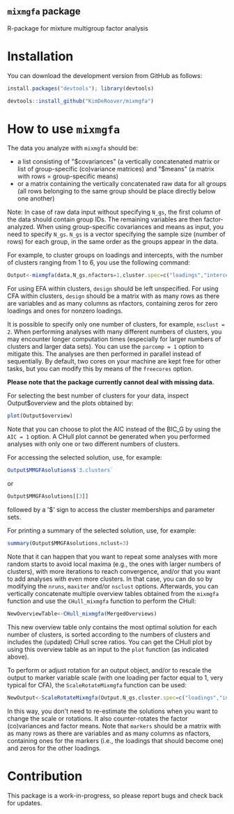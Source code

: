 ## `mixmgfa` package
R-package for mixture multigroup factor analysis

# Installation
You can download the development version from GitHub as follows:

```javascript
install.packages("devtools"); library(devtools)

devtools::install_github("KimDeRoover/mixmgfa")
```


# How to use `mixmgfa`
The data you analyze with `mixmgfa` should be:
- a list consisting of "$covariances" (a vertically concatenated matrix or list of group-specific (co)variance matrices) and "$means" (a matrix with rows = group-specific means)
- or a matrix containing the vertically concatenated raw data for all groups (all rows belonging to the same group should be place directly below one another)

Note: In case of raw data input without specifying `N_gs`, the first column of the data should contain group IDs. The remaining variables are then factor-analyzed.
When using group-specific covariances and means as input, you need to specify `N_gs`. `N_gs` is a vector specifying the sample size (number of rows) for each group, in the same order as the groups appear in the data.

For example, to cluster groups on loadings and intercepts, with the number of clusters ranging from 1 to 6, you use the following command:

```javascript
Output<-mixmgfa(data,N_gs,nfactors=1,cluster.spec=c("loadings","intercepts"),nsclust=c(1,6),maxiter=5000,nruns=25,design=design)

```
For using EFA within clusters, `design` should be left unspecified. For using CFA within clusters, `design` should be a matrix with as many rows as there are variables and as many columns as nfactors, containing zeros for zero loadings and ones for nonzero loadings. 

It is possible to specify only one number of clusters, for example, `nsclust = 2`. When performing analyses with many different numbers of clusters, you may encounter longer computation times (especially for larger numbers of clusters and larger data sets). You can use the `parcomp = 1` option to mitigate this. The analyses are then performed in parallel instead of sequentially. By default, two cores on your machine are kept free for other tasks, but you can modify this by means of the `freecores` option.

**Please note that the package currently cannot deal with missing data.**


For selecting the best number of clusters for your data, inspect Output$overview and the plots obtained by:
```javascript
plot(Output$overview)

```
Note that you can choose to plot the AIC instead of the BIC_G by using the ```AIC = 1``` option. A CHull plot cannot be generated when you performed analyses with only one or two different numbers of clusters.


For accessing the selected solution, use, for example:
```javascript
Output$MMGFAsolutions$`3.clusters`

```
or
```javascript
Output$MMGFAsolutions[[3]]

```
followed by a '$' sign to access the cluster memberships and parameter sets.


For printing a summary of the selected solution, use, for example:
```javascript
summary(Output$MMGFAsolutions,nclust=3)

```


Note that it can happen that you want to repeat some analyses with more random starts to avoid local maxima (e.g., the ones with larger numbers of clusters), with more iterations to reach convergence, and/or that you want to add analyses with even more clusters. In that case, you can do so by modifying the `nruns`, `maxiter` and/or `nsclust` options. Afterwards, you can vertically concatenate multiple overview tables obtained from the ```mixmgfa``` function and use the ```CHull_mixmgfa``` function to perform the CHull:
```javascript
NewOverviewTable<-CHull_mixmgfa(MergedOverviews)

```
This new overview table only contains the most optimal solution for each number of clusters, is sorted according to the numbers of clusters and includes the (updated) CHull scree ratios. You can get the CHull plot by using this overview table as an input to the ```plot``` function (as indicated above).

To perform or adjust rotation for an output object, and/or to rescale the output to marker variable scale (with one loading per factor equal to 1, very typical for CFA), the  ```ScaleRotateMixmgfa``` function can be used:
```javascript
NewOutput<-ScaleRotateMixmgfa(Output,N_gs,cluster.spec=c("loadings","intercepts"),rescale=1,markers=markers,rotation="geomin")

```
In this way, you don't need to re-estimate the solutions when you want to change the scale or rotations. It also counter-rotates the factor (co)variances and factor means. Note that `markers` should be a matrix with as many rows as there are variables and as many columns as nfactors, containing ones for the markers (i.e., the loadings that should become one) and zeros for the other loadings. 

# Contribution
This package is a work-in-progress, so please report bugs and check back for updates.
